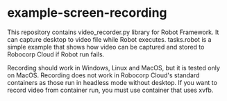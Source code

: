 # example-screen-recording

This repository contains video_recorder.py library for Robot Framework. It can capture desktop to video file while Robot executes. tasks.robot is a simple example that shows how video can be captured and stored to Robocorp Cloud if Robot run fails.

Recording should work in Windows, Linux and MacOS, but it is tested only on MacOS. Recording does not work in Robocorp Cloud's standard containers as those run in headless mode without desktop. If you want to record video from container run, you must use container that uses xvfb.